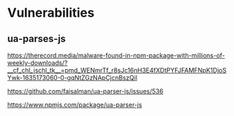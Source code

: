 # Vulnerabilities

## ua-parses-js
https://therecord.media/malware-found-in-npm-package-with-millions-of-weekly-downloads/?__cf_chl_jschl_tk__=pmd_WENmrTf_r8sJc16nH3E4fXDtPYFJFAMFNpK1DjoSYwk-1635173060-0-gqNtZGzNApCjcnBszQil

https://github.com/faisalman/ua-parser-js/issues/536

https://www.npmjs.com/package/ua-parser-js
